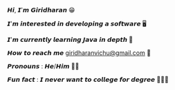 𝙃𝙞, 𝙄'𝙢 𝙂𝙞𝙧𝙞𝙙𝙝𝙖𝙧𝙖𝙣 😁

𝙄'𝙢 𝙞𝙣𝙩𝙚𝙧𝙚𝙨𝙩𝙚𝙙 𝙞𝙣 𝙙𝙚𝙫𝙚𝙡𝙤𝙥𝙞𝙣𝙜 𝙖 𝙨𝙤𝙛𝙩𝙬𝙖𝙧𝙚 🖥

𝙄'𝙢 𝙘𝙪𝙧𝙧𝙚𝙣𝙩𝙡𝙮 𝙡𝙚𝙖𝙧𝙣𝙞𝙣𝙜 𝙅𝙖𝙫𝙖 𝙞𝙣 𝙙𝙚𝙥𝙩𝙝 👀

𝙃𝙤𝙬 𝙩𝙤 𝙧𝙚𝙖𝙘𝙝 𝙢𝙚 giridharanvichu@gmail.com 📧

𝙋𝙧𝙤𝙣𝙤𝙪𝙣𝙨 : 𝙃𝙚/𝙃𝙞𝙢 🙋‍♂️

𝙁𝙪𝙣 𝙛𝙖𝙘𝙩 : 𝙄 𝙣𝙚𝙫𝙚𝙧 𝙬𝙖𝙣𝙩 𝙩𝙤 𝙘𝙤𝙡𝙡𝙚𝙜𝙚 𝙛𝙤𝙧 𝙙𝙚𝙜𝙧𝙚𝙚 👨‍🎓😂
